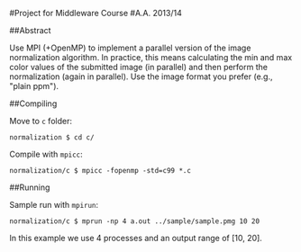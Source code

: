 #Project for Middleware Course
#A.A. 2013/14 

##Abstract

Use MPI (+OpenMP) to implement a parallel version of the image normalization algorithm. In practice, this means calculating the min and max color values of the submitted image (in parallel) and then perform the normalization (again in parallel). Use the image format you prefer (e.g., "plain ppm").

##Compiling

Move to ```c``` folder:

```normalization $ cd c/```

Compile with ```mpicc```:

```normalization/c $ mpicc -fopenmp -std=c99 *.c```


##Running

Sample run with ```mpirun```:

```normalization/c $ mprun -np 4 a.out ../sample/sample.pmg 10 20```

In this example we use 4 processes and an output range of [10, 20].

